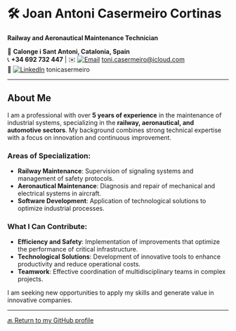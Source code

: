 # 🛠️ **Joan Antoni Casermeiro Cortinas**  
**Railway and Aeronautical Maintenance Technician**  

📍 **Calonge i Sant Antoni, Catalonia, Spain**  
📞 **+34 692 732 447** | ✉️ [![Email](https://img.shields.io/badge/Email-0078D4?style=flat&logo=apple&logoColor=white)](mailto:toni.casermeiro@icloud.com) toni.casermeiro@icloud.com  
🔗 [![LinkedIn](https://img.shields.io/badge/LinkedIn-0077B5?style=flat&logo=linkedin&logoColor=white)](https://www.linkedin.com/in/tonicasermeiro) tonicasermeiro

---

## **About Me**  
I am a professional with over **5 years of experience** in the maintenance of industrial systems, specializing in the **railway, aeronautical, and automotive sectors**. My background combines strong technical expertise with a focus on innovation and continuous improvement.

### **Areas of Specialization**:
- **Railway Maintenance**: Supervision of signaling systems and management of safety protocols.
- **Aeronautical Maintenance**: Diagnosis and repair of mechanical and electrical systems in aircraft.
- **Software Development**: Application of technological solutions to optimize industrial processes.

### **What I Can Contribute**:
- **Efficiency and Safety**: Implementation of improvements that optimize the performance of critical infrastructure.
- **Technological Solutions**: Development of innovative tools to enhance productivity and reduce operational costs.
- **Teamwork**: Effective coordination of multidisciplinary teams in complex projects.

I am seeking new opportunities to apply my skills and generate value in innovative companies.

---

[🔙 Return to my GitHub profile](https://github.com/tonicasermeiro)